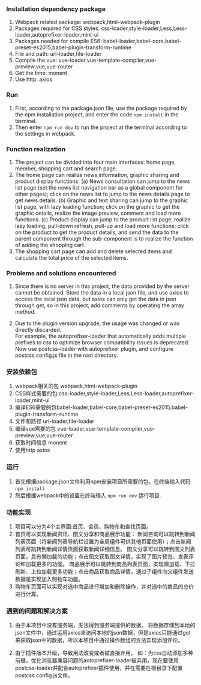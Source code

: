 ### Installation dependency package
1. Webpack related package: webpack,html-webpack-plugin
2. Packages required for CSS styles: css-loader,style-loader,Less,Less-loader,autoprefixer-loader,mint-ui
3. Packages needed for compile ES6: babel-loader,babel-core,babel-preset-es2015,babel-plugin-transform-runtime
4. File and path: url-loader,file-loader
5. Compile the vue: vue-loader,vue-template-compiler,vue-preview,vue,vue-router
6. Get the time: monent
7. Use http: axios

### Run
1. First, according to the package.json file, use the package required by the npm installation project, and enter the code `npm install` in the terminal.
2. Then enter `npm run dev` to run the project at the terminal according to the settings in webpack.

### Function realization
1. The project can be divided into four main interfaces: home page, member, shopping cart and search page.
2. The home page can realize news information, graphic sharing and product display functions:
(a) News consultation can jump to the news list page (set the news list navigation bar as a global component for other pages); click on the news list to jump to the news details page to get news details.
(b) Graphic and text sharing can jump to the graphic list page, with lazy loading function; click on the graphic to get the graphic details, realize the image preview, comment and load more functions.
(c) Product display can jump to the product list page, realize lazy loading, pull-down refresh, pull-up and load more functions; click on the product to get the product details, and send the data to the parent component through the sub-component is to realize the function of adding the shopping cart.
3. The shopping cart page can add and delete selected items and calculate the total price of the selected items.

### Problems and solutions encountered
1. Since there is no server in this project, the data provided by the server cannot be obtained.
Store the data in a local json file, and use axios to access the local json data, but axios can only get the data in json through get, so in this project, add comments by operating the array method.

2. Due to the plugin version upgrade, the usage was changed or was directly discarded.  
For example, the autoprefixer-loader that automatically adds multiple prefixes to css to optimize browser compatibility issues is deprecated. Now use postcss-loader with autoprefixer plugin, and configure postcss.config.js file in the root directory.

### 安装依赖包
1. webpack相关的包 webpack,html-webpack-plugin
2. CSS样式需要的包 css-loader,style-loader,Less,Less-loader,autoprefixer-loader,mint-ui
3. 编译ES6需要的包babel-loader,babel-core,babel-preset-es2015,babel-plugin-transform-runtime
4. 文件和路径 url-loader,file-loader
5. 编译vue需要的包 vue-loader,vue-template-compiler,vue-preview,vue,vue-router
6. 获取时间信息 monent
7. 使用http axios

### 运行
1. 首先根据package.json文件利用npm安装项目所需要的包，在终端输入代码 `npm install`
2. 然后根据webpack中的设置在终端输入 `npm run dev` 运行项目.

### 功能实现
1. 项目可以分为4个主界面:首页、会员、购物车和查找页面。
2. 首页可以实现新闻资讯、图文分享和商品展示功能：
    新闻咨询可以跳转到新闻列表页面（将新闻列表导航栏设置为全局组件可供其他页面使用）；点击新闻列表可跳转到新闻详情页面获取新闻详细信息。
    图文分享可以跳转到图文列表页面，具有懒加载的功能；点击图文获取图文详情，实现了图片预览、发表评论和加载更多的功能。
    商品展示可以跳转到商品列表页面，实现懒加载、下拉刷新、上拉加载更多功能；点击商品获取商品详情，通过子组件向父组件发送数据是实现加入购物车功能。
3. 购物车页面可以实现对选中商品进行增加和删除操作，并对选中的商品的总价进行计算。

### 遇到的问题和解决方案
1. 由于本项目中没有服务端，无法得到服务端提供的数据。
    将数据存储到本地的json文件中，通过运用axios来访问本地的json数据，但是axios只能通过get来获取json中的数据，所以本项目中通过操作数组的方法实现添加评论。

2. 由于插件版本升级，导致用法改变或者被直接弃用。
    如：为css自动添加多种前缀，优化浏览器兼容问题的autoprefixer-loader被弃用，现在要使用postcss-loader并配合autoprefixer插件使用，并在需要在根目录下配置postcss.config.js文件。

